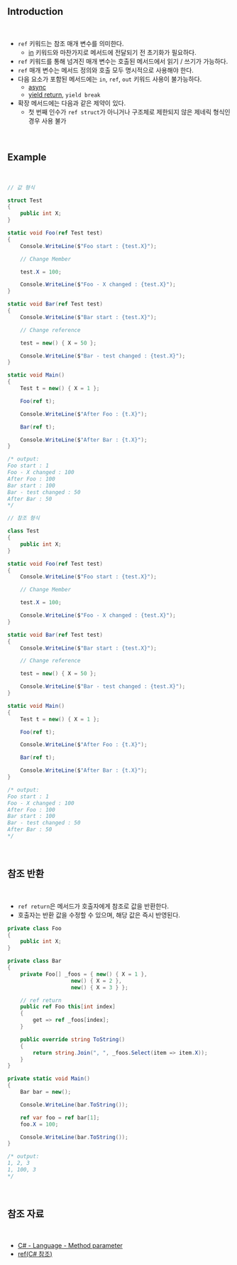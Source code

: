 ## Introduction

<br>

- `ref` 키워드는 참조 매개 변수를 의미한다.
    - [in](https://peponi-paradise.tistory.com/entry/C-Language-In-keyword-Parameter-modifier) 키워드와 마찬가지로 메서드에 전달되기 전 초기화가 필요하다.
- `ref` 키워드를 통해 넘겨진 매개 변수는 호출된 메서드에서 읽기 / 쓰기가 가능하다.
- `ref` 매개 변수는 메서드 정의와 호출 모두 명시적으로 사용해야 한다.
- 다음 요소가 포함된 메서드에는 `in`, `ref`, `out` 키워드 사용이 불가능하다.
    - [async](https://peponi-paradise.tistory.com/entry/C-Language-Async-Await)
    - [yield return](https://learn.microsoft.com/ko-kr/dotnet/csharp/language-reference/statements/yield), `yield break`
- 확장 메서드에는 다음과 같은 제약이 있다.
    - 첫 번째 인수가 `ref struct`가 아니거나 구조체로 제한되지 않은 제네릭 형식인 경우 사용 불가

<br>

## Example

<br>

```cs
// 값 형식

struct Test
{
    public int X;
}

static void Foo(ref Test test)
{
    Console.WriteLine($"Foo start : {test.X}");

    // Change Member

    test.X = 100;

    Console.WriteLine($"Foo - X changed : {test.X}");
}

static void Bar(ref Test test)
{
    Console.WriteLine($"Bar start : {test.X}");

    // Change reference

    test = new() { X = 50 };

    Console.WriteLine($"Bar - test changed : {test.X}");
}

static void Main()
{
    Test t = new() { X = 1 };

    Foo(ref t);

    Console.WriteLine($"After Foo : {t.X}");

    Bar(ref t);

    Console.WriteLine($"After Bar : {t.X}");
}

/* output:
Foo start : 1
Foo - X changed : 100
After Foo : 100
Bar start : 100
Bar - test changed : 50
After Bar : 50
*/
```

```cs
// 참조 형식

class Test
{
    public int X;
}

static void Foo(ref Test test)
{
    Console.WriteLine($"Foo start : {test.X}");

    // Change Member

    test.X = 100;

    Console.WriteLine($"Foo - X changed : {test.X}");
}

static void Bar(ref Test test)
{
    Console.WriteLine($"Bar start : {test.X}");

    // Change reference

    test = new() { X = 50 };

    Console.WriteLine($"Bar - test changed : {test.X}");
}

static void Main()
{
    Test t = new() { X = 1 };

    Foo(ref t);

    Console.WriteLine($"After Foo : {t.X}");

    Bar(ref t);

    Console.WriteLine($"After Bar : {t.X}");
}

/* output:
Foo start : 1
Foo - X changed : 100
After Foo : 100
Bar start : 100
Bar - test changed : 50
After Bar : 50
*/
```

<br>

## 참조 반환

<br>

- `ref return`은 메서드가 호출자에게 참조로 값을 반환한다.
- 호출자는 반환 값을 수정할 수 있으며, 해당 값은 즉시 반영된다.

```cs
private class Foo
{
    public int X;
}

private class Bar
{
    private Foo[] _foos = { new() { X = 1 },
                    new() { X = 2 },
                    new() { X = 3 } };

    // ref return
    public ref Foo this[int index]
    {
        get => ref _foos[index];
    }

    public override string ToString()
    {
        return string.Join(", ", _foos.Select(item => item.X));
    }
}

private static void Main()
{
    Bar bar = new();

    Console.WriteLine(bar.ToString());

    ref var foo = ref bar[1];
    foo.X = 100;

    Console.WriteLine(bar.ToString());
}

/* output:
1, 2, 3
1, 100, 3
*/
```

<br>

## 참조 자료

<br>

- [C# - Language - Method parameter](https://peponi-paradise.tistory.com/entry/C-Language-Method-parameter)
- [ref(C# 참조)](https://learn.microsoft.com/ko-kr/dotnet/csharp/language-reference/keywords/ref)